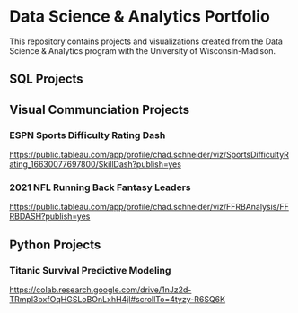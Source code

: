 # Data Science & Analytics Portfolio
This repository contains projects and visualizations created from the Data Science & Analytics program with the University of Wisconsin-Madison.

## SQL Projects

## Visual Communciation Projects

### ESPN Sports Difficulty Rating Dash
https://public.tableau.com/app/profile/chad.schneider/viz/SportsDifficultyRating_16630077697800/SkillDash?publish=yes

### 2021 NFL Running Back Fantasy Leaders
https://public.tableau.com/app/profile/chad.schneider/viz/FFRBAnalysis/FFRBDASH?publish=yes

## Python Projects

### Titanic Survival Predictive Modeling
https://colab.research.google.com/drive/1nJz2d-TRmpl3bxfOqHGSLoBOnLxhH4jl#scrollTo=4tyzy-R6SQ6K
